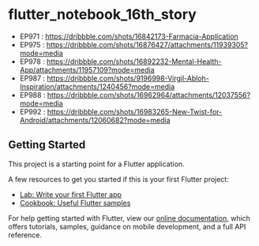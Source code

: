 # flutter_notebook_16th_story

- EP971 : https://dribbble.com/shots/16842173-Farmacia-Application
- EP975 : https://dribbble.com/shots/16876427/attachments/11939305?mode=media
- EP978 : https://dribbble.com/shots/16892232-Mental-Health-App/attachments/11957109?mode=media
- EP987 : https://dribbble.com/shots/9196998-Virgil-Abloh-Inspiration/attachments/1240456?mode=media
- EP988 : https://dribbble.com/shots/16962964/attachments/12037556?mode=media
- EP992 : https://dribbble.com/shots/16983265-New-Twist-for-Android/attachments/12060682?mode=media


## Getting Started

This project is a starting point for a Flutter application.

A few resources to get you started if this is your first Flutter project:

- [Lab: Write your first Flutter app](https://flutter.dev/docs/get-started/codelab)
- [Cookbook: Useful Flutter samples](https://flutter.dev/docs/cookbook)

For help getting started with Flutter, view our
[online documentation](https://flutter.dev/docs), which offers tutorials,
samples, guidance on mobile development, and a full API reference.
